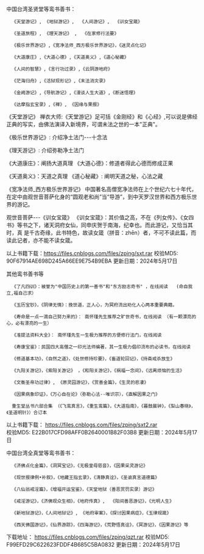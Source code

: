  中国台湾圣贤堂等鸾书善书：   

      《天堂游记》, 《地狱游记》,  《人间游记》,  《训女宝箴》

      《圣道旅程》, 《理天游记》 ,  《在家修行法要》

      《极乐世界游记》,《宽净法师_西方极乐世界游记》，《迷灵点化记》

      《大道康庄》,《大道心德》,《天道奥义》,《道心秘藏》

      《人间的智慧》,《言行功过录》,《云阴游地府》

      《茫海归舟》,《活狱现形记》,《末法消灾录》

      《金阙游记》,《导航游记》,《漫谈人生大道》,《断迷悟理》

      《达摩指玄宝录》,《禅》, 《因缘与果报》

  《天堂游记》
       禅衣大师:《天堂游记》足可括《金刚经》和《心经》,可以说是佛经正典的写实，由佛法演译入新境界，可谓未法之世的一本"正典"。

  《极乐世界游记》: 介绍净土法门---十念法  

  《理天游记》: 介绍弥勒净土法门

  《大道康庄》：阐扬大道真理     《大道心德》：修道者得此心德而修成正果

  《天道奥义》：天道之真理     《道心秘藏》:   阐明天道之秘，心法之藏

  《宽净法师_西方极乐世界游记》
      中国著名高僧宽净法师在上个世纪六七十年代，在定中由观世音菩萨化身的“圆观老和尚”当“导游”，到中天罗汉世界和西方极乐世界的游记。

   观世音菩萨---《训女宝箴》
      《训女宝箴》：其价值之高，不在《列女传》、《女四书》等书之下，诸天洞府女仙，同申庆贺于南海，纪幸也。而此游记，又恰当其时，真
      是千古奇缘，此书特色，故读女箴（拼音：zhēn）者，不可不读此篇，而读此记者，亦不能不读女箴。

  以上书籍下载：https://files.cnblogs.com/files/zping/sxt.rar  校验MD5: 90F67914AE698D245A66EE9E754B9EBA   更新日期：2024年5月17日

 

   其他鸾书善书等

      《了凡四训》：被誉为"中国历史上的第一善书"和"东方励志奇书" ，在线阅读   (命自我立,福自己求）

      《玉历宝钞》，《阴律无情》：挽世道，正人心，为冥府流出劝化人心两本重要典籍。

      《寿命是一点一滴自己努力来的》： 南怀瑾先生推荐之旷世奇书，在线阅读 （有一颗漂亮的心，必有漂亮的一生）

      《准提法资料大全》： 南怀瑾先生一生极力推荐的方便修行法门，在线阅读

      《寿康宝鉴》：民国四大高僧之一印光法师编著，其一生极力倡印流布的必读书，在线阅读

      《修道基本功》，《自然之道》，《处世修持珍要》，《畜道轮回记》，《持斋戒杀放生》

      《九阳关游记》，《紫阳关游记》 ，《和阳关游记》，《祸福一念间》，《远离烦恼的生活》

      《文衡圣帝功过律》, 《原灵园游记》，《赏善金篇》，《生灵的悲凄》

      《因果病象印证》，《万心自在论》（弥勒心法--唯识宗），《直解因果之门》

      重生堂丛书六部合集 （《飞鸾真言》，《重生鸾篇》，《大道指南》，《暮鼓晨钟》，《梨山春晓》，《圣道明针》）合订本

   以上书籍下载： https://files.cnblogs.com/files/zping/sxt2.rar   
   校验MD5: E22B017CFD98AFF0B2640001B82F03B8   更新日期：2024年5月17日

 

   中国台湾全真堂等鸾书善书：

      《济佛点化金篇》，《洞冥宝记》，《无极皇母慈音》，《因果采灵游记》

      《现世报律例•补叙》，《地藏王指玄录》，《清静真诠》，《圣谕真言道德篇》

      《八仙翁戒淫篇》，《增福开运宝鉴》，《天堂地狱（善恶赏罚实录）游记》

      《戒淫游记》，《济佛观众生相》，《地府传真》,  《阳间善恶游记》，《光明人生》

      《新地狱游记》，《人间地狱记》, 《地府审案》，《探讨因果病症》，《玉律规箴》

      《西天佛国游记》，《仙界游踪》，《四海游记》，《荒野悟真诠》，《冥游记》，《因果游记》等      

   下载地址：  https://files.cnblogs.com/files/zping/qzt.rar    校验MD5: F99EFD29C622623FDDF4B685C5BA0832  更新日期：2024年5月17日
   
